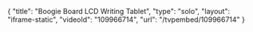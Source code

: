 {
    "title": "Boogie Board  LCD Writing Tablet",
    "type": "solo",
    "layout": "iframe-static",
    "videoId": "109966714",
    "url": "\/tvpembed\/109966714"
}